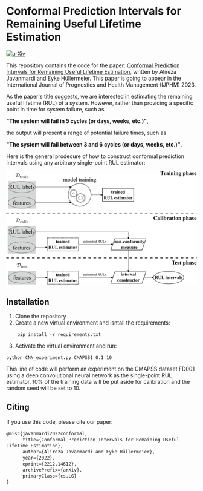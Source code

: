 # Conformal Prediction Intervals for Remaining Useful Lifetime Estimation

[![arXiv](https://img.shields.io/badge/arXiv-2302.12238-b31b1b.svg)](https://arxiv.org/abs/2212.14612)

This repository contains the code for the paper: [Conformal Prediction Intervals for Remaining Useful Lifetime
Estimation](https://arxiv.org/pdf/2212.14612.pdf),
written by Alireza Javanmardi and Eyke Hüllermeier.
This paper is going to appear in the International Journal of Prognostics and Health Management (IJPHM) 2023.

As the paper's title suggests, we are interested in estimating the remaining useful lifetime (RUL) of a system. However, rather than providing a specific point in time for system failure, such as 

**"The system will fail in $5$ cycles (or days, weeks, etc.)"**,

the output will present a range of potential failure times, such as 

**"The system will fail between $3$ and $6$ cycles (or days, weeks, etc.)"**.

Here is the general prodecure of how to construct conformal prediction intervals using any arbitrary single-point RUL estimator: 

![image](conformal-prediction.png "general procedure of CP for RUL estimation")

## Installation
1. Clone the repository
2. Create a new virtual environment and isntall the requirements:
```shell
    pip install -r requirements.txt
```
3. Activate the virtual environment and run:
  ```shell
 python CNN_experiment.py CMAPSS1 0.1 10
 ```
This line of code will perform an experiment on the CMAPSS dataset FD001 using a deep convolutional neural network as the single-point RUL estimator. 10% of the training data will be put aside for calibration and the random seed will be set to 10. 

## Citing

If you use this code, please cite our paper:

```
@misc{javanmardi2022conformal,
      title={Conformal Prediction Intervals for Remaining Useful Lifetime Estimation}, 
      author={Alireza Javanmardi and Eyke Hüllermeier},
      year={2022},
      eprint={2212.14612},
      archivePrefix={arXiv},
      primaryClass={cs.LG}
}

```

